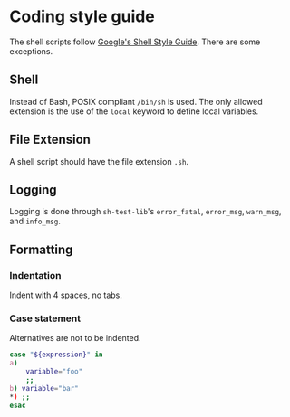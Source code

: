 # Coding style guide

The shell scripts follow [Google's Shell Style
Guide](https://google.github.io/styleguide/shellguide.html). There are some
exceptions.

## Shell

Instead of Bash, POSIX compliant `/bin/sh` is used. The only allowed extension
is the use of the `local` keyword to define local variables.

## File Extension

A shell script should have the file extension `.sh`.

## Logging

Logging is done through `sh-test-lib`'s `error_fatal`, `error_msg`, `warn_msg`,
and `info_msg`.

## Formatting

### Indentation

Indent with 4 spaces, no tabs.

### Case statement

Alternatives are not to be indented.

```sh
case "${expression}" in
a)
    variable="foo"
    ;;
b) variable="bar"
*) ;;
esac
```

